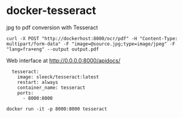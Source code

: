 # docker-tesseract

jpg to pdf conversion with Tesseract


```
curl -X POST "http://dockerhost:8000/ocr/pdf" -H "Content-Type: multipart/form-data" -F "image=@source.jpg;type=image/jpeg" -F "lang=fra+eng" --output output.pdf
```

Web interface at http://0.0.0.0:8000/apidocs/


```
  tesseract:
    image: sleeck/tesseract:latest
    restart: always
    container_name: tesseract
    ports:
      - 8000:8000
```

```
docker run -it -p 8000:8000 tesseract
```